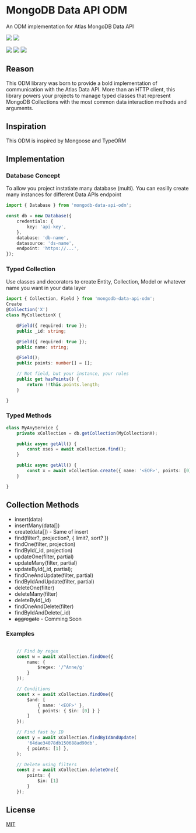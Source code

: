 # MongoDB Data API ODM
An ODM implementation for Atlas MongoDB Data API

![](https://img.shields.io/badge/Node.js-339933?style=flat&logo=nodedotjs&logoColor=white)
![](https://img.shields.io/npm/l/rastrojs?color=blue&label=License)

![](https://img.shields.io/npm/dm/mongodb-data-api-odm?label=Downloads&logo=npm)
![](https://img.shields.io/github/issues/talesluna/mongodb-data-api-odm?color=red&label=Issues&logo=github&logoColor=white)
![](https://img.shields.io/github/stars/talesluna/mongodb-data-api-odm?color=yellow&label=Stars&logo=github)

## Reason
This ODM library was born to provide a bold implementation of communication with the Atlas Data API. More than an HTTP client, this library powers your projects to manage typed classes that represent MongoDB Collections with the most common data interaction methods and arguments.

## Inspiration
This ODM is inspired by Mongoose and TypeORM

## Implementation

### Database Concept
To allow you project instatiate many database (multi). You can easilly create many instances for different Data APIs endpoint
```ts
import { Database } from 'mongodb-data-api-odm';

const db = new Database({
    credentials: {
        key: 'api-key',
    },
    database: 'db-name',
    datasource: 'ds-name',
    endpoint: 'https://...',
});
```

### Typed Collection
Use classes and decorators to create Entity, Collection, Model or whatever name you want in your data layer
```ts
import { Collection, Field } from 'mongodb-data-api-odm';
Create 
@Collection('X')
class MyCollectionX {

    @Field({ required: true });
    public _id: string;

    @Field({ required: true });
    public name: string;

    @Field();
    public points: number[] = [];

    // Not field, but your instance, your rules
    public get hasPoints() {
        return !!this.points.length;
    }

}

```

### Typed Methods
```ts
class MyAnyService {    
    private xCollection = db.getCollection(MyCollectionX);

    public async getAll() {
        const xses = await xCollection.find();
    }

    public async getAll() {
        const x = await xCollection.create({ name: '<EOF>', points: [0] });
    }

}
```

## Collection Methods

- insert(data)
- insertMany(data[])
- create(data[]) - Same of insert
- find(filter?, projection?, { limit?, sort? })
- findOne(filter, projection)
- findById(_id, projection)
- updateOne(filter, partial)
- updateMany(filter, partial)
- updateById(_id, partial);
- findOneAndUpdate(filter, partial)
- findByIdAndUpdate(filter, partial)
- deleteOne(filter)
- deleteMany(filter)
- deleteById(_id)
- findOneAndDelete(filter)
- findByIdAndDelete(_id)
- ~~aggregate~~ - Comming Soon

### Examples
```ts

    // Find by regex
    const w = await xCollection.findOne({
        name: {
            $regex: '/^Anne/g'
        }
    });

    // Conditions
    const x = await xCollection.findOne({
        $and: [
            { name: '<EOF>' },
            { points: { $in: [0] } }
        ]
    });

    // Find fast by ID
    const y = await xCollection.findByIdAndUpdate(
        '64dae34078db150688ad90db',
        { points: [1] },
    );

    // Delete using filters
    const z = await xCollection.deleteOne({
        points: {
            $in: [1]
        }
    });

```

## License
[MIT](./LICENSE)